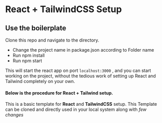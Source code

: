 # React + TailwindCSS Setup

## Use the boilerplate

Clone this repo and navigate to the directory.

- Change the project name in package.json according to Folder name
- Run npm install
- Run npm start

This will start the react app on port `localhost:3000` , and you can start working on the project, without the tedious work of setting up React and Tailwind completely on your own.

#### Below is the procedure for React + Tailwind setup.

This is a basic template for **React** and **TailwindCSS** setup. This Template can be cloned and directly used in your local system along with _few changes_

